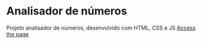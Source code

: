 # Analisador de números
Projeto analisador de números, desenvolvido com HTML, CSS e JS
<a href="https://alexeigh596.github.io/analisador_numeros/">Access the page</a>
